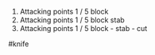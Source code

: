 1. Attacking points 1 / 5 block
2. Attacking points 1 / 5 block stab
3. Attacking points 1 / 5 block - stab - cut

#knife 